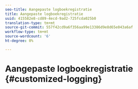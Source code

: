 ```yaml
---
seo-title: Aangepaste logboekregistratie
title: Aangepaste logboekregistratie
uuid: 415582e8-cd89-4ecd-9ad2-725fcda025b0
translation-type: tm+mt
source-git-commit: 557f42cd9a6f356aa99e13386d9e8d65e043a6af
workflow-type: tm+mt
source-wordcount: '6'
ht-degree: 0%

---
```



# Aangepaste logboekregistratie {#customized-logging}
